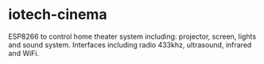 # iotech-cinema
ESP8266 to control home theater system including: projector, screen, lights and sound system. Interfaces including radio 433khz, ultrasound, infrared and WiFi.
